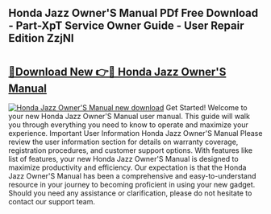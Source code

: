 ## Honda Jazz Owner'S Manual PDf Free Download - Part-XpT Service Owner Guide - User Repair Edition ZzjNI

# <h2><a href="http://cf1487.oget.top/?id=Honda+Jazz+Owner%27S+Manual">🔗Download New 👉🔴 Honda Jazz Owner'S Manual</a></h2>

[![Honda Jazz Owner'S Manual new download](https://i.imgur.com/5g1atiW.png)](http://cf1487.oget.top/?id=Honda+Jazz+Owner%27S+Manual)
Get Started! Welcome to your new Honda Jazz Owner'S Manual user manual. This guide will walk you through everything you need to know to operate and maximize your experience. Important User Information Honda Jazz Owner'S Manual Please review the user information section for details on warranty coverage, registration procedures, and customer support options. With features like list of features, your new Honda Jazz Owner'S Manual is designed to maximize productivity and efficiency. Our expectation is that the Honda Jazz Owner'S Manual has been a comprehensive and easy-to-understand resource in your journey to becoming proficient in using your new gadget. Should you need any assistance or clarification, please do not hesitate to contact our support team.
